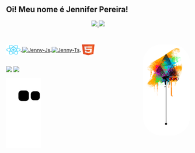 ## Oi! Meu nome é Jennifer Pereira!

<div align="center">
  <a href="https://github.com/Jenny-2021">
  <img height="180em" src="https://github-readme-stats.vercel.app/api?username=Jenny-2021&show_icons=true&theme=radical&include_all_commits=true&count_private=true&locale=pt-BR"/>
  <img height="180em" src="https://github-readme-stats.vercel.app/api/top-langs/?username=Jenny-2021&layout=compact&langs_count=7&theme=radical&locale=pt-BR"/>
</div>
  
## 
  <div style="display: inline_block"><br>
  <img align="center" alt="Jenny-React" height="30" width="40" src="https://raw.githubusercontent.com/devicons/devicon/master/icons/react/react-original.svg">
  <img align="center" alt="Jenny-Js" height="30" width="40" src="https://cdn.jsdelivr.net/gh/devicons/devicon/icons/javascript/javascript-plain.svg">
  <img align="center" alt="Jenny-Ts" height="30" width="40" src="https://cdn.jsdelivr.net/gh/devicons/devicon/icons/typescript/typescript-original.svg">
  <img align="center" alt="Jenny-HTML" height="30" width="40" src="https://raw.githubusercontent.com/devicons/devicon/master/icons/html5/html5-original.svg">
  <img align="right" alt="Triforce-pic" height="250" style="border-radius:50px;" 
src="https://github.com/Jenny-2021/imageshost/blob/850081ef0765927d54cd6c76150f9940660b96ed/ReadmeImages/Triforce.png?width=800&height=800">
</div>
 
##  
  <div> 
 
  <a href = "https://www.instagram.com/jennifer.pereira1/"><img src="https://img.shields.io/badge/Instagram-E4405F?style=for-the-badge&logo=instagram&logoColor=white" target="_blank"></a>
  <a href="https://www.linkedin.com/in/jennifer-pereira-66b578223/" target="_blank"><img src="https://img.shields.io/badge/-LinkedIn-%230077B5?style=for-the-badge&logo=linkedin&logoColor=white" target="_blank"></a> 
 
![snake gif](https://github.com/Jenny-2021/Jenny-2021/blob/output/github-contribution-grid-snake.svg)
</div>

